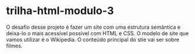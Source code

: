 # trilha-html-modulo-3
O desafio desse projeto é fazer um site com uma estrutura semântica e deixa-lo o mais acessível possível com HTML e CSS. 
O modelo de site que vamos utilizar é o Wikipedia.
O conteúdo principal do stie vai ser sobre filmes.    

